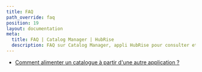 ```yaml
---
title: FAQ
path_override: faq
position: 19
layout: documentation
meta:
  title: FAQ | Catalog Manager | HubRise
  description: FAQ sur Catalog Manager, appli HubRise pour consulter et modifier vos catalogues HubRise, et les synchroniser avec votre logiciel de caisse et d'autres systèmes.
---
```


- [Comment alimenter un catalogue à partir d'une autre application ?](/apps/catalog-manager/faq/alimenter-catalogue-a-partir-autre-application)
